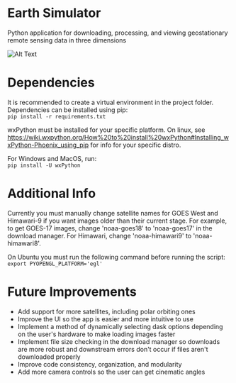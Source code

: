 # Earth Simulator
Python application for downloading,  processing, and viewing geostationary remote sensing data in three dimensions

![Alt Text](https://github.com/jackcop/earth-simulator/blob/main/images/thumbnail.gif)


# Dependencies
It is recommended to create a virtual environment in the project folder. Dependencies can be installed using pip:  
`pip install -r requirements.txt`  

wxPython must be installed for your specific platform. On linux, see https://wiki.wxpython.org/How%20to%20install%20wxPython#Installing_wxPython-Phoenix_using_pip for info for your specific distro.  

For Windows and MacOS, run:  
`pip install -U wxPython`  

# Additional Info
Currently you must manually change satellite names for GOES West and Himawari-9 if you want images older than their current stage. For example, to get GOES-17 images, change 'noaa-goes18' to 'noaa-goes17' in the download manager. For Himawari, change 'noaa-himawari9' to 'noaa-himawari8'.

On Ubuntu you must run the following command before running the script:
`export PYOPENGL_PLATFORM='egl'`

# Future Improvements
* Add support for more satellites, including polar orbiting ones
* Improve the UI so the app is easier and more intuitive to use
* Implement a method of dynamically selecting dask options depending on the user's hardware to make loading images faster
* Implement file size checking in the download manager so downloads are more robust and downstream errors don't occur if files aren't downloaded properly
* Improve code consistency, organization, and modularity
* Add more camera controls so the user can get cinematic angles
